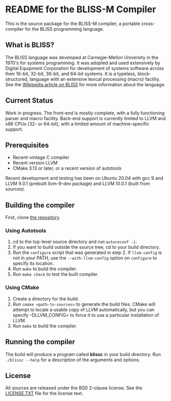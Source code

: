 # README for the BLISS-M Compiler

This is the source package for the BLISS-M compiler, a portable
cross-compiler for the BLISS programming language.

## What is BLISS?
The BLISS language was developed at Carnegie-Mellon University in the 1970's for systems programming.
It was adopted and used extensively by Digital Equipment Corporation for development of systems
software across their 16-bit, 32-bit, 36-bit, and 64-bit systems.  It is a typeless, block-structured,
language with an extensive lexical processing (macro) facility.  See the
[Wikipedia article on BLISS](http://en.wikipedia.org/wiki/BLISS) for more information about the language.


## Current Status

Work in progress.   The front-end is mostly complete, with a fully
functioning parser and macro facility.  Back-end support is currently
limited to LLVM and x86 CPUs (32- or 64-bit), with a limited amount
of machine-specific support.

## Prerequisites

* Recent-vintage C compiler
* Recent version LLVM
* CMake 3.13 or later, or a recent version of autotools

Recent development and testing has been on Ubuntu 20.04 with
gcc 9 and LLVM 9.0.1 (prebuilt llvm-9-dev package) and LLVM
10.0.1 (built from sources).

## Building the compiler

First, clone [the repository](https://github.com/madisongh/blissc.git).

### Using Autotools
1. cd to the top-level source directory and run `autoreconf -i`.
2. If you want to build outside the source tree, cd to your
   build directory.
3. Run the `configure` script that was generated in step 2.  If
   `llvm-config` is not in your PATH, use the `--with-llvm-config`
   option on `configure` to specify its location.
4. Run `make` to build the compiler.
5. Run `make check` to test the built compiler.

### Using CMake
1. Create a directory for the build.
2. Run `cmake <path-to-sources>` to generate the build files.
   CMake will attempt to locate a usable copy of LLVM automatically,
   but you can specify -DLLVM_CONFIG=<path-to-llvm-config> to force
   it to use a particular installation of LLVM.
3. Run `make` to build the compiler.

Running the compiler
--------------------

The build will produce a program called **blissc** in your build
directory.  Run `./blissc --help` for a description of the arguments
and options.


License
-------
All sources are released under the BSD 2-clause license.  See the
[LICENSE.TXT](https://github.com/madisongh/blissc/blob/master/LICENSE.TXT)
file for the license text.
